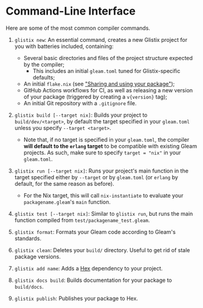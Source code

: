 # Command-Line Interface

Here are some of the most common compiler commands.

1. `glistix new`: An essential command, creates a new Glistix project for you with batteries included, containing:
    - Several basic directories and files of the project structure expected by the compiler;
        - This includes an initial `gleam.toml` tuned for Glistix-specific defaults;
    - An initial `flake.nix` (see ["Sharing and using your package"](../getting-started/sharing-package.md));
    - GitHub Actions workflows for CI, as well as releasing a new version of your package (triggered by creating a `v{version}` tag);
    - An initial Git repository with a `.gitignore` file.

2. `glistix build [--target nix]`: Builds your project to `build/dev/<target>`, by default the target specified in your `gleam.toml` unless you specify `--target <target>`.
    - Note that, if no target is specified in your `gleam.toml`, the compiler **will default to the `erlang` target** to be compatible with existing Gleam projects. As such, make sure to specify `target = "nix"` in your `gleam.toml`.

3. `glistix run [--target nix]`: Runs your project's main function in the target specified either by `--target` or by `gleam.toml` (or `erlang` by default, for the same reason as before).
    - For the Nix target, this will call `nix-instantiate` to evaluate your `packagename.gleam`'s `main` function.

4. `glistix test [--target nix]`: Similar to `glistix run`, but runs the main function compiled from `test/packagename_test.gleam`.

5. `glistix format`: Formats your Gleam code according to Gleam's standards.

6. `glistix clean`: Deletes your `build/` directory. Useful to get rid of stale package versions.

7.  `glistix add name`: Adds a [Hex](https://hex.pm) dependency to your project.

8. `glistix docs build`: Builds documentation for your package to `build/docs`.

9. `glistix publish`: Publishes your package to Hex.
